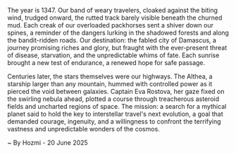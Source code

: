
The year is 1347.  Our band of weary travelers, cloaked against the biting wind, trudged onward, the rutted track barely visible beneath the churned mud.  Each creak of our overloaded packhorses sent a shiver down our spines, a reminder of the dangers lurking in the shadowed forests and along the bandit-ridden roads. Our destination: the fabled city of Damascus, a journey promising riches and glory, but fraught with the ever-present threat of disease, starvation, and the unpredictable whims of fate.  Each sunrise brought a new test of endurance, a renewed hope for safe passage.


Centuries later, the stars themselves were our highways.  The Althea, a starship larger than any mountain, hummed with controlled power as it pierced the void between galaxies.  Captain Eva Rostova, her gaze fixed on the swirling nebula ahead, plotted a course through treacherous asteroid fields and uncharted regions of space.  The mission: a search for a mythical planet said to hold the key to interstellar travel's next evolution, a goal that demanded courage, ingenuity, and a willingness to confront the terrifying vastness and unpredictable wonders of the cosmos.

~ By Hozmi - 20 June 2025
